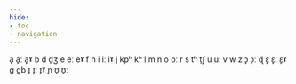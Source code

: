 ```yaml
---
hide:
- toc
- navigation
---
```

a̙
a̙ː
a̙ˠ
b
d
d̠ʒ
e
eː
eˠ
f
h
i
iː
iˠ
j
kpʰ
kʰ
l
m
n
o
oː
r
s
tʰ
t̠ʃ
u
uː
v
w
z
ɔ̙
ɔ̙ː
ɖ
ɛ̙
ɛ̙ː
ɛ̙ˠ
ɡ
ɡb
ɪ̙
ɪ̙ː
ɪ̙ˠ
ɲ
ʊ̙
ʊ̙ː
